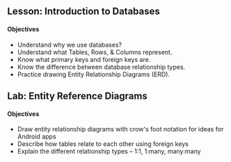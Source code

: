 ## Lesson: Introduction to Databases

#### Objectives

* Understand why we use databases?
* Understand what Tables, Rows, & Columns represent.
* Know what primary keys and foreign keys are.
* Know the difference between database relationship types.
* Practice drawing Entity Relationship Diagrams (ERD).

## Lab: Entity Reference Diagrams

#### Objectives

* Draw entity relationship diagrams with crow's foot notation for ideas for Android apps
* Describe how tables relate to each other using foreign keys
* Explain the different relationship types – 1:1, 1:many, many:many
